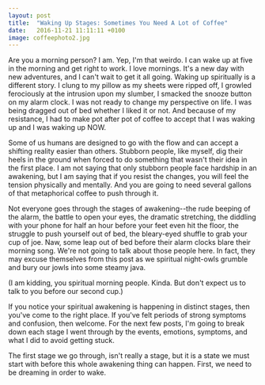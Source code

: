 ```yaml
---
layout: post
title:  "Waking Up Stages: Sometimes You Need A Lot of Coffee"
date:   2016-11-21 11:11:11 +0100
image: coffeephoto2.jpg
---
```


Are you a morning person? I am. Yep, I'm that weirdo. I can wake up at five in the morning and get right to work. I love mornings. It's a new day with new adventures, and I can't wait to get it all going. Waking up spiritually is a different story. I clung to my pillow as my sheets were ripped off, I growled ferociously at the intrusion upon my slumber, I smacked the snooze button on my alarm clock. I was not ready to change my perspective on life. I was being dragged out of bed whether I liked it or not. And because of my resistance, I had to make pot after pot of coffee to accept that I was waking up and I was waking up NOW.

Some of us humans are designed to go with the flow and can accept a shifting reality easier than others. Stubborn people, like myself, dig their heels in the ground when forced to do something that wasn't their idea in the first place. I am not saying that only stubborn people face hardship in an awakening, but I am saying that if you resist the changes, you will feel the tension physically and mentally. And you are going to need several gallons of that metaphorical coffee to push through it.

Not everyone goes through the stages of awakening--the rude beeping of the alarm, the battle to open your eyes, the dramatic stretching, the diddling with your phone for half an hour before your feet even hit the floor, the struggle to push yourself out of bed, the bleary-eyed shuffle to grab your cup of joe. Naw, some leap out of bed before their alarm clocks blare their morning song. We're not going to talk about those people here. In fact, they may excuse themselves from this post as we spiritual night-owls grumble and bury our jowls into some steamy java.

(I am kidding, you spiritual morning people. Kinda. But don't expect us to talk to you before our second cup.)

If you notice your spiritual awakening is happening in distinct stages, then you've come to the right place. If you've felt periods of strong symptoms and confusion, then welcome. For the next few posts, I'm going to break down each stage I went through by the events, emotions, symptoms, and what I did to avoid getting stuck.

The first stage we go through, isn't really a stage, but it is a state we must start with before this whole awakening thing can happen. First, we need to be dreaming in order to wake.
